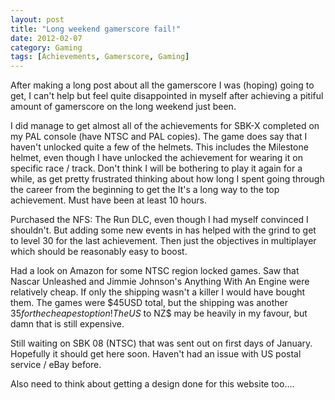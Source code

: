 ```yaml
---
layout: post
title: "Long weekend gamerscore fail!"
date: 2012-02-07
category: Gaming
tags: [Achievements, Gamerscore, Gaming]
---
```


After making a long post about all the gamerscore I was (hoping) going to get, I can't help but feel quite disappointed in myself after achieving a pitiful amount of gamerscore on the long weekend just been.

I did manage to get almost all of the achievements for SBK-X completed on my PAL console (have NTSC and PAL copies). The game does say that I haven't unlocked quite a few of the helmets. This includes the Milestone helmet, even though I have unlocked the achievement for wearing it on specific race / track.
Don't think I will be bothering to play it again for a while, as get pretty frustrated thinking about how long I spent going through the career from the beginning to get the It's a long way to the top achievement. Must have been at least 10 hours.

Purchased the NFS: The Run DLC, even though I had myself convinced I shouldn't. But adding some new events in has helped with the grind to get to level 30 for the last achievement. Then just the objectives in multiplayer which should be reasonably easy to boost.

Had a look on Amazon for some NTSC region locked games. Saw that Nascar Unleashed and Jimmie Johnson's Anything With An Engine were relatively cheap.
If only the shipping wasn't a killer I would have bought them. The games were $45USD total, but the shipping was another $35 for the cheapest option! The US$ to NZ$ may be heavily in my favour, but damn that is still expensive.

Still waiting on SBK 08 (NTSC) that was sent out on first days of January. Hopefully it should get here soon. Haven't had an issue with US postal service / eBay before.

Also need to think about getting a design done for this website too....